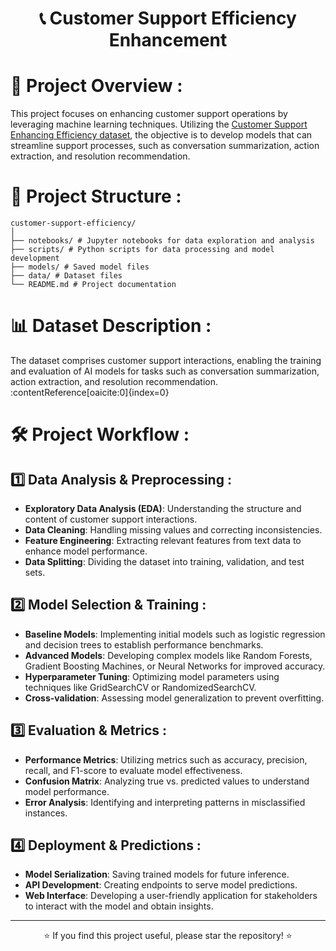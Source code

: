 # <div align="center">📞 Customer Support Efficiency Enhancement</div>

<h1>📌 Project Overview :</h1>

This project focuses on enhancing customer support operations by leveraging machine learning techniques. Utilizing the [Customer Support Enhancing Efficiency dataset](https://www.kaggle.com/datasets/suvroo/customer-support-enhancing-efficiency), the objective is to develop models that can streamline support processes, such as conversation summarization, action extraction, and resolution recommendation.

<h1>📂 Project Structure :</h1>

```
customer-support-efficiency/ 
│ 
├── notebooks/ # Jupyter notebooks for data exploration and analysis 
├── scripts/ # Python scripts for data processing and model development 
├── models/ # Saved model files
├── data/ # Dataset files 
└── README.md # Project documentation
```

<h1>📊 Dataset Description :</h1>

The dataset comprises customer support interactions, enabling the training and evaluation of AI models for tasks such as conversation summarization, action extraction, and resolution recommendation. :contentReference[oaicite:0]{index=0}

<h1>🛠️ Project Workflow :</h1>

<h2>1️⃣ Data Analysis & Preprocessing :</h2>

- **Exploratory Data Analysis (EDA)**: Understanding the structure and content of customer support interactions.
- **Data Cleaning**: Handling missing values and correcting inconsistencies.
- **Feature Engineering**: Extracting relevant features from text data to enhance model performance.
- **Data Splitting**: Dividing the dataset into training, validation, and test sets.

<h2>2️⃣ Model Selection & Training :</h2>

- **Baseline Models**: Implementing initial models such as logistic regression and decision trees to establish performance benchmarks.
- **Advanced Models**: Developing complex models like Random Forests, Gradient Boosting Machines, or Neural Networks for improved accuracy.
- **Hyperparameter Tuning**: Optimizing model parameters using techniques like GridSearchCV or RandomizedSearchCV.
- **Cross-validation**: Assessing model generalization to prevent overfitting.

<h2>3️⃣ Evaluation & Metrics :</h2>

- **Performance Metrics**: Utilizing metrics such as accuracy, precision, recall, and F1-score to evaluate model effectiveness.
- **Confusion Matrix**: Analyzing true vs. predicted values to understand model performance.
- **Error Analysis**: Identifying and interpreting patterns in misclassified instances.

<h2>4️⃣ Deployment & Predictions :</h2>

- **Model Serialization**: Saving trained models for future inference.
- **API Development**: Creating endpoints to serve model predictions.
- **Web Interface**: Developing a user-friendly application for stakeholders to interact with the model and obtain insights.

---

<div align="center">⭐ If you find this project useful, please star the repository! ⭐</div>
